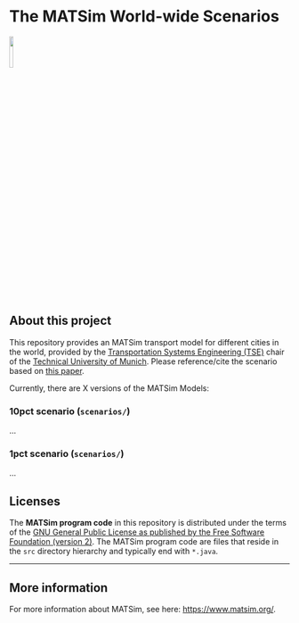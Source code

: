 # The MATSim World-wide Scenarios

<a rel="TU Berlin" href="https://www.tum.de/en/"><img src="https://ww1.freelogovectors.net/wp-content/uploads/2019/02/tum-logo.png?lossy=1&w=2560&ssl=1" width="12%" height="12%"/></a>

## About this project

This repository provides an MATSim transport model for different cities in the world, provided by the [Transportation Systems Engineering (TSE)](https://www.mos.ed.tum.de/en/vvs/home/) chair of the [Technical University of Munich](https://www.tum.de/). Please reference/cite the scenario based on <a rel="license" href="">this paper</a>.

Currently, there are X versions of the MATSim Models:

### 10pct scenario (`scenarios/`)

...
    
### 1pct scenario (`scenarios/`)

...

## Licenses

The **MATSim program code** in this repository is distributed under the terms of the [GNU General Public License as published by the Free Software Foundation (version 2)](https://www.gnu.org/licenses/old-licenses/gpl-2.0.en.html). The MATSim program code are files that reside in the `src` directory hierarchy and typically end with `*.java`.

---
## More information

For more information about MATSim, see here: https://www.matsim.org/.
